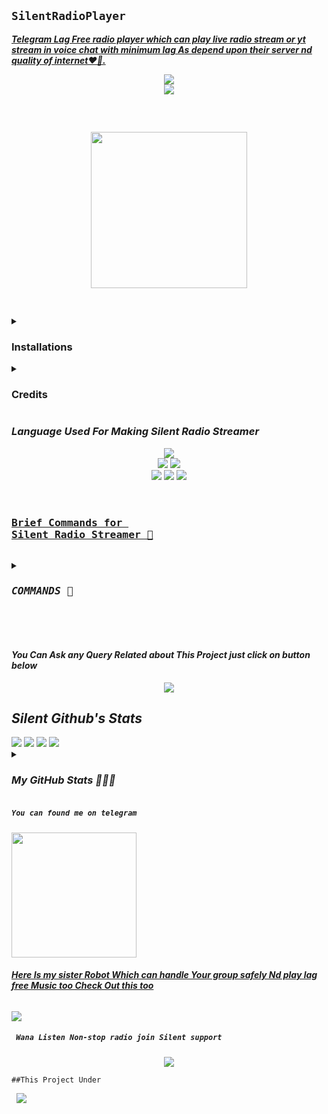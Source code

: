 <p align="center"><h2> <code>SilentRadioPlayer</code> </h2>
<b><i><u>Telegram Lag Free radio player which can play live radio stream or yt stream in voice chat with minimum lag As depend upon their server nd quality of internet❤️🚶.</u></i></b><br>


<p align="center"><img src="https://img.shields.io/badge/Visitors-black"><br><img src="https://profile-counter.glitch.me/S-UNSTOPPABLE/count.svg">
<pre>


<p align="center">
<img src='https://telegra.ph/file/8d4d7f1fbc0a718b18056.jpg' alternate="Aww Reload Aunty It's Your internet issue" height="250px">

</pre>
<details><summary> <h3><b>Installations</b></h3> </summary>
<pre>

<b>Deploy Silent Radio to Heroku</b>

<p><a href="https://heroku.com/deploy?template=https://github.com/ItsmeHyper13/RadioPlayer"><img src="https://img.shields.io/badge/Deploy%20To%20Heroku-blueviolet?style=for-the-badge&logo=heroku" width="200""/></a></p>
</pre>
</details>

<details>
<summary><b><h3>Credits</h3></b></summary>
<h5><i>All credit Goes To these peoples</i></h5><br>
<code>Team-Silent🧚‍♀️: Controller</code><br>
<code>AsmSafone: For Radio Base</code><br>
<code>HYPER-AD17: Main Credit</code><br>
<code>Nub Hu vro Schhi me🥲🥲</code><br>

</details>


<h3><b><i>Language Used For Making Silent Radio Streamer</i></b></h3>
<p align="center">
<a href="https://python.org"><img src="http://ForTheBadge.com/images/badges/made-with-python.svg"></a><br>
<a href="https://g.co/kgs/Yv6kWo"><img src="https://img.shields.io/badge/HTML-239120?style=for-the-badge&logo=html5&logoColor=black"></a>
<a href="https://heroku.com"><img src="https://img.shields.io/badge/Heroku-430098?style=for-the-badge&logo=heroku&logoColor=black"></a><br>
<a href="https://github.com/TeamSilentt"><img src="http://ForTheBadge.com/images/badges/built-by-developers.svg"></a>
<a href="https://t.me/SILENT_DEVS"><img src="http://ForTheBadge.com/images/badges/built-with-science.svg"></a>
<a href="https://github.com/HYPER-AD17"><img src="http://ForTheBadge.com/images/badges/built-with-love.svg"></a>


<pre>
<h3><b><u>
Brief Commands for 
Silent Radio Streamer 🚶
</u></b></h3>
<details>
<summary>
<h3><i>COMMANDS 🥀</i></h3>
</summary>
<a href="https://github.com/TeamSilentt/SilentRadioPlayer/blob/main/plugins/bot/private.py"><img src="https://telegra.ph/file/1a5fe4fd2c8bc099174ae.jpg" alternate="Check Your InterNet Connection Sed 😑😑"></a>
</details>

</pre>

<h4><b><i>You Can Ask any Query Related about This Project just click on button below</i></b></h4>
<p align="center">
<a href="https://t.me/SILENT_SUPPORT1"><img src="https://img.shields.io/badge/Ask%20-anything-1abc9c.svg"></a>

<h2><b><i>Silent Github's Stats</i></b></h2>
<img src="https://img.shields.io/github/license/TeamSilentt/SilentRadioPlayer.svg">
<img src="https://img.shields.io/github/forks/TeamSilentt/SilentRadioPlayer.svg">
<img src="https://img.shields.io/github/stars/TeamSilentt/SilentRadioPlayer.svg">
<img src="https://img.shields.io/github/followers/TeamSilentt.svg?style=social&label=Follow&maxAge=2592000">

<details>
<summary><h3><b><i>My GitHub Stats 🧚‍♀️🚶</i></b></h3></summary>
<img src="https://github-readme-stats.vercel.app/api?username=HYPER-AD17&theme=blue-green">
<img src="https://github-readme-stats.vercel.app/api/top-langs/?username=HYPER-AD17&theme=blue-green">
</details>

<h5><code>You can found me on telegram</code></h5>

<p><a href="https://t.me/DevuRadioBot"><img src="https://img.shields.io/badge/Silent-Radio%20%20Streamer-blueviolet?style=for-the-badge&logo=telegram" width="200""/></a>

<h6><b><i><u>Here Is my sister Robot Which can handle Your group safely Nd play lag free Music too Check Out this too</u></i></b></h6>

<p><a href='https://t.me/DEVU_ROBOT'><img src="https://img.shields.io/badge/Devu_Robot-2CA5E0?style=for-the-badge&logo=telegram&logoColor=black"></a>

<h5><code> Wana Listen Non-stop radio join Silent support</code></h5>

<p align="center"><a href="https://t.me/SILENT_SUPPORT1"><img src="https://img.shields.io/badge/Join-Silent%20%20Support-green?style=for-the-badge&logo=telegram"></a>


<p><code>##This Project Under</code> <pre> <a href="https://t.me/SILENT_DEVS"><img src="https://img.shields.io/badge/Join-Team%20%20Silent-blue?style=for-the-badge&logo=telegram"></a></pre>
